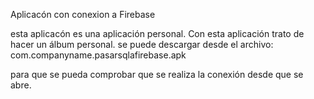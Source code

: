 Aplicacón con conexion a Firebase

esta aplicacón es una aplicación personal.
Con esta aplicación trato de hacer un álbum personal.
se puede descargar desde el archivo:
com.companyname.pasarsqlafirebase.apk

para que se pueda comprobar que se realiza la conexión desde que se abre.
